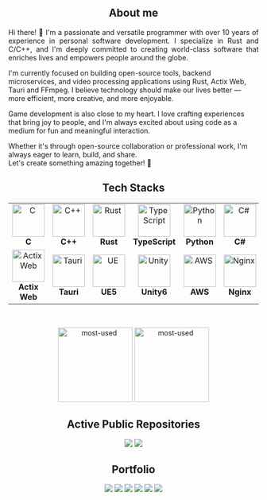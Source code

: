 <h2 align="center">About me</h2>
<p align="justify">
Hi there! 👋  
I'm a passionate and versatile programmer with over 10 years of experience in personal software development. I specialize in Rust and C/C++, and I'm deeply committed to creating world-class software that enriches lives and empowers people around the globe.

I'm currently focused on building open-source tools, backend microservices, and video processing applications using Rust, Actix Web, Tauri and FFmpeg. I believe technology should make our lives better — more efficient, more creative, and more enjoyable.

Game development is also close to my heart. I love crafting experiences that bring joy to people, and I'm always excited about using code as a medium for fun and meaningful interaction.

Whether it's through open-source collaboration or professional work, I'm always eager to learn, build, and share.  
Let's create something amazing together! 🚀
</p>
<h2 align="center">Tech Stacks</h2>
<table align="center">
   <tr>
      <td align="center"><img src="https://skillicons.dev/icons?i=c" alt="C" width="65" height="65" /><br><b>C</b></td>
      <td align="center"><img src="https://skillicons.dev/icons?i=cpp" alt="C++" width="65" height="65" /><br><b>C++</b></td>
      <td align="center"><img src="https://skillicons.dev/icons?i=rust" alt="Rust" width="65" height="65" /><br><b>Rust</b></td>
      <td align="center"><img src="https://skillicons.dev/icons?i=ts" alt="TypeScript" width="65" height="65" /><br><b>TypeScript</b></td>
      <td align="center"><img src="https://skillicons.dev/icons?i=py" alt="Python" width="65" height="65" /><br><b>Python</b></td>
      <td align="center"><img src="https://skillicons.dev/icons?i=cs" alt="C#" width="65" height="65" /><br><b>C#</b></td>
   </tr>
   <tr>
      <td align="center"><img src="https://skillicons.dev/icons?i=actix" alt="Actix Web" width="65" height="65" /><br><b>Actix Web</b></td>
      <td align="center"><img src="https://skillicons.dev/icons?i=tauri" alt="Tauri" width="65" height="65" /><br><b>Tauri</b></td>
      <td align="center"><img src="https://skillicons.dev/icons?i=unrealengine" alt="UE" width="65" height="65" /><br><b>UE5</b></td>
      <td align="center"><img src="https://skillicons.dev/icons?i=unity" alt="Unity" width="65" height="65" /><br><b>Unity6</b></td>
      <td align="center"><img src="https://skillicons.dev/icons?i=aws" alt="AWS" width="65" height="65" /><br><b>AWS</b></td>
      <td align="center"><img src="https://skillicons.dev/icons?i=nginx" alt="Nginx" width="65" height="65" /><br><b>Nginx</b></td>
   </tr>
</table>
<br>

<p align="center">
   <img alt="most-used" height="150px" src="https://github-readme-stats.vercel.app/api/top-langs/?username=itsakeyfut&layout=compact&theme=radical" />
   <img alt="most-used" height="150px" src="https://github-readme-stats.vercel.app/api?username=itsakeyfut&layout=compact&theme=radical" />
</p>

<h2 align="center">Active Public Repositories</h2>
<div align="center">
<a href="https://github.com/itsakeyfut/zero-os"><img src="https://github-readme-stats.vercel.app/api/pin/?username=itsakeyfut&repo=zero-os&theme=dark"></a>
<a href="https://github.com/itsakeyfut/ascii-term"><img src="https://github-readme-stats.vercel.app/api/pin/?username=itsakeyfut&repo=ascii-term&theme=dark"></a>
</div>

<h2 align="center">Portfolio</h2>
<div align="center">
<a href="https://github.com/itsakeyfut/zero-os"><img src="https://github-readme-stats.vercel.app/api/pin/?username=itsakeyfut&repo=zero-os&theme=dark"></a>
<a href="https://github.com/itsakeyfut/ota"><img src="https://github-readme-stats.vercel.app/api/pin/?username=itsakeyfut&repo=ota&theme=dark"></a>
<a href="https://github.com/itsakeyfut/video-editor"><img src="https://github-readme-stats.vercel.app/api/pin/?username=itsakeyfut&repo=video-editor&theme=dark"></a>
<a href="https://github.com/itsakeyfut/rustrix"><img src="https://github-readme-stats.vercel.app/api/pin/?username=itsakeyfut&repo=rustrix&theme=dark"></a>
<a href="https://github.com/itsakeyfut/reversi"><img src="https://github-readme-stats.vercel.app/api/pin/?username=itsakeyfut&repo=reversi&theme=dark"></a>
<a href="https://github.com/itsakeyfut/ascii-term"><img src="https://github-readme-stats.vercel.app/api/pin/?username=itsakeyfut&repo=ascii-term&theme=dark"></a>
</div>

